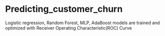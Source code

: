 # Predicting_customer_churn
Logistic regression, Random Forest, MLP, AdaBoost models are trained and optimized with Receiver Operating Characteristic(ROC) Curve
